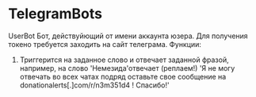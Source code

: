 # TelegramBots

UserBot
Бот, действуйющий от имени аккаунта юзера. Для получения токено требуется заходить на сайт телеграма.
Функции: 
1. Триггерится на заданное слово и отвечает заданной фразой, например, на слово 'Немезида'отвечает (реплаем!) 'Я не могу отвечать во всех чатах подряд оставьте свое сообщение на donationalerts[.]com/r/n3m351d4 ! Спасибо!'
